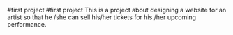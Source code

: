#first project 
#first project 
This is a project about designing a website for an artist so that he /she can sell his/her tickets for his /her upcoming performance. 
